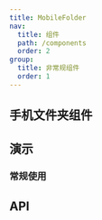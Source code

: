 ```yaml
---
title: MobileFolder
nav:
  title: 组件
  path: /components
  order: 2
group:
  title: 非常规组件
  order: 1
---
```


## 手机文件夹组件


## 演示

### 常规使用

<code src="../demo/mobile-folder/demo1.tsx"></code>

## API

<API id="MobileFolder"></API>

